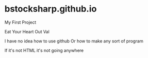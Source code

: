 # bstocksharp.github.io
My First Project

Eat Your Heart Out Val

I have no idea how to use github
Or how to make any sort of program

If it's not HTML it's not going anywhere

